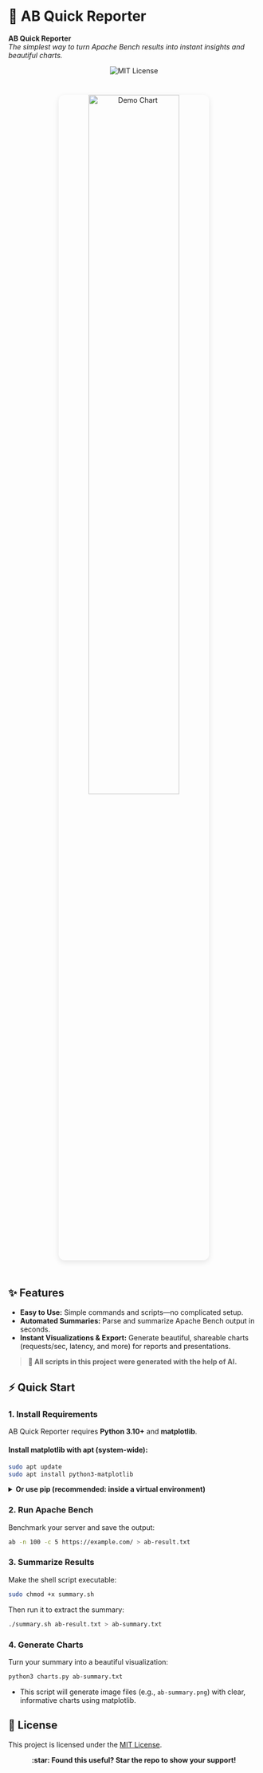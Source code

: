 # 🚀 AB Quick Reporter

**AB Quick Reporter**  
_The simplest way to turn Apache Bench results into instant insights and beautiful charts._

<div align="center" style="margin-bottom:16px;">
  <!-- Using a simple blue badge for MIT License -->
  <img src="https://img.shields.io/badge/License-MIT-1976d2?style=for-the-badge&logo=github&logoColor=fff" alt="MIT License" />
</div>

<p align="center">
  <img src="https://raw.githubusercontent.com/cyberllloner/ab-quick-reporter/main/assets/demo-chart.png" width="60%" alt="Demo Chart" style="border-radius:12px; box-shadow:0 4px 12px rgba(0,0,0,0.10); margin:24px 0;" />
</p>

## ✨ Features

- **Easy to Use:** Simple commands and scripts—no complicated setup.
- **Automated Summaries:** Parse and summarize Apache Bench output in seconds.
- **Instant Visualizations & Export:** Generate beautiful, shareable charts (requests/sec, latency, and more) for reports and presentations.

> **🧠 All scripts in this project were generated with the help of AI.**

## ⚡️ Quick Start

### 1. Install Requirements

AB Quick Reporter requires **Python 3.10+** and **matplotlib**.

#### Install matplotlib with apt (system-wide):

```bash
sudo apt update
sudo apt install python3-matplotlib
```

<details>
<summary><strong>Or use pip (recommended: inside a virtual environment)</strong></summary>

```bash
python3 -m venv venv
source venv/bin/activate
pip install matplotlib
```
</details>

### 2. Run Apache Bench

Benchmark your server and save the output:

```bash
ab -n 100 -c 5 https://example.com/ > ab-result.txt
```

### 3. Summarize Results

Make the shell script executable:

```bash
sudo chmod +x summary.sh
```

Then run it to extract the summary:

```bash
./summary.sh ab-result.txt > ab-summary.txt
```

### 4. Generate Charts

Turn your summary into a beautiful visualization:

```bash
python3 charts.py ab-summary.txt
```

- This script will generate image files (e.g., `ab-summary.png`) with clear, informative charts using matplotlib.

## 📄 License

This project is licensed under the [MIT License](LICENSE).

<p align="center">
  <b>:star: Found this useful? Star the repo to show your support!</b>
</p>
